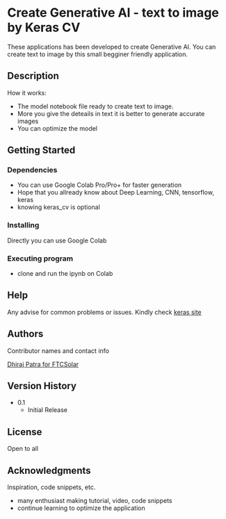 # Create Generative AI - text to image by Keras CV  

These applications has been developed to create Generative AI. You can create text to image by this small begginer friendly application. 

## Description

How it works:

* The model notebook file ready to create text to image. 
* More you give the deteails in text it is better to generate accurate images
* You can optimize the model

## Getting Started

### Dependencies

* You can use Google Colab Pro/Pro+ for faster generation
* Hope that you allready know about Deep Learning, CNN, tensorflow, keras 
* knowing keras_cv is optional

### Installing

Directly you can use Google Colab


### Executing program

* clone and run the ipynb on Colab

## Help

Any advise for common problems or issues. Kindly check [keras site](https://keras.io/api/keras_cv/models/stable_diffusion/)

## Authors

Contributor names and contact info

[Dhiraj Patra for FTCSolar](dpatra@ftcsolar.com)

## Version History

* 0.1
    * Initial Release

## License

Open to all

## Acknowledgments

Inspiration, code snippets, etc.
* many enthusiast making tutorial, video, code snippets
* continue learning to optimize the application

